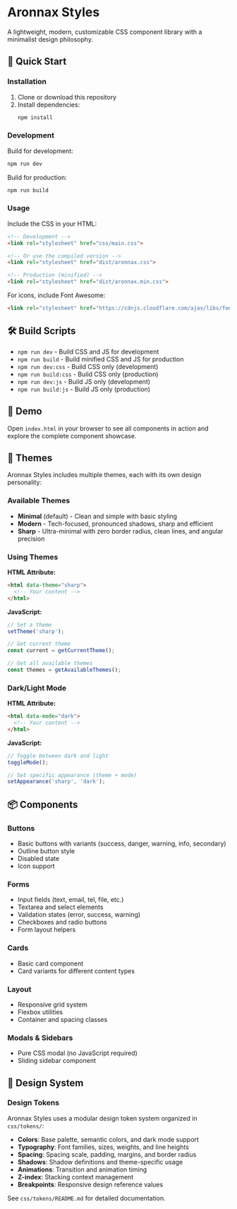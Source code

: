 # Aronnax Styles

A lightweight, modern, customizable CSS component library with a minimalist design philosophy.

## 🚀 Quick Start

### Installation

1. Clone or download this repository
2. Install dependencies:
   ```bash
   npm install
   ```

### Development

Build for development:
```bash
npm run dev
```

Build for production:
```bash
npm run build
```

### Usage

Include the CSS in your HTML:

```html
<!-- Development -->
<link rel="stylesheet" href="css/main.css">

<!-- Or use the compiled version -->
<link rel="stylesheet" href="dist/aronnax.css">

<!-- Production (minified) -->
<link rel="stylesheet" href="dist/aronnax.min.css">
```

For icons, include Font Awesome:
```html
<link rel="stylesheet" href="https://cdnjs.cloudflare.com/ajax/libs/font-awesome/6.5.0/css/all.min.css">
```

## 🛠️ Build Scripts

- `npm run dev` - Build CSS and JS for development
- `npm run build` - Build minified CSS and JS for production
- `npm run dev:css` - Build CSS only (development)
- `npm run build:css` - Build CSS only (production)
- `npm run dev:js` - Build JS only (development)
- `npm run build:js` - Build JS only (production)

## 📄 Demo

Open `index.html` in your browser to see all components in action and explore the complete component showcase.

## 🎨 Themes

Aronnax Styles includes multiple themes, each with its own design personality:

### Available Themes

- **Minimal** (default) - Clean and simple with basic styling
- **Modern** - Tech-focused, pronounced shadows, sharp and efficient
- **Sharp** - Ultra-minimal with zero border radius, clean lines, and angular precision

### Using Themes

**HTML Attribute:**
```html
<html data-theme="sharp">
  <!-- Your content -->
</html>
```

**JavaScript:**
```javascript
// Set a theme
setTheme('sharp');

// Get current theme
const current = getCurrentTheme();

// Get all available themes
const themes = getAvailableThemes();
```

### Dark/Light Mode

**HTML Attribute:**
```html
<html data-mode="dark">
  <!-- Your content -->
</html>
```

**JavaScript:**
```javascript
// Toggle between dark and light
toggleMode();

// Set specific appearance (theme + mode)
setAppearance('sharp', 'dark');
```

## 📦 Components

### Buttons
- Basic buttons with variants (success, danger, warning, info, secondary)
- Outline button style
- Disabled state
- Icon support

### Forms
- Input fields (text, email, tel, file, etc.)
- Textarea and select elements
- Validation states (error, success, warning)
- Checkboxes and radio buttons
- Form layout helpers

### Cards
- Basic card component
- Card variants for different content types

### Layout
- Responsive grid system
- Flexbox utilities
- Container and spacing classes

### Modals & Sidebars
- Pure CSS modal (no JavaScript required)
- Sliding sidebar component

## 🎯 Design System

### Design Tokens
Aronnax Styles uses a modular design token system organized in `css/tokens/`:
- **Colors**: Base palette, semantic colors, and dark mode support
- **Typography**: Font families, sizes, weights, and line heights
- **Spacing**: Spacing scale, padding, margins, and border radius
- **Shadows**: Shadow definitions and theme-specific usage
- **Animations**: Transition and animation timing
- **Z-index**: Stacking context management
- **Breakpoints**: Responsive design reference values

See `css/tokens/README.md` for detailed documentation.

